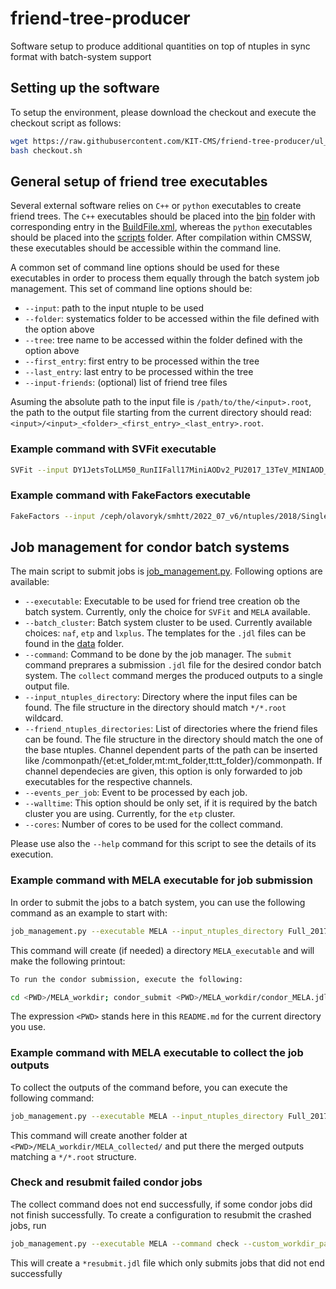 # friend-tree-producer
Software setup to produce additional quantities on top of ntuples in sync format with batch-system support

## Setting up the software
To setup the environment, please download the checkout and execute the checkout script as follows:

```bash
wget https://raw.githubusercontent.com/KIT-CMS/friend-tree-producer/ul_crown_ffs/scripts/checkout.sh
bash checkout.sh
```
## General setup of friend tree executables
Several external software relies on `C++` or `python` executables to create friend trees.
The `C++` executables should be placed into the [bin](https://github.com/KIT-CMS/friend-tree-producer/tree/master/bin)
folder with corresponding entry in the [BuildFile.xml](https://github.com/KIT-CMS/friend-tree-producer/tree/master/bin/BuildFile.xml),
whereas the `python` executables should be placed into the [scripts](https://github.com/KIT-CMS/friend-tree-producer/tree/master/scripts) folder.
After compilation within CMSSW, these executables should be accessible within the command line.

A common set of command line options should be used for these executables in order to process them equally through the batch system job management.
This set of command line options should be:

 * `--input`: path to the input ntuple to be used
 * `--folder`: systematics folder to be accessed within the file defined with the option above
 * `--tree`: tree name to be accessed within the folder defined with the option above
 * `--first_entry`: first entry to be processed within the tree
 * `--last_entry`: last entry to be processed within the tree
 * `--input-friends`: (optional) list of friend tree files

Asuming the absolute path to the input file is `/path/to/the/<input>.root`, the path to the output file starting from the current directory should read:
`<input>/<input>_<folder>_<first_entry>_<last_entry>.root`.

### Example command with SVFit executable

```bash
SVFit --input DY1JetsToLLM50_RunIIFall17MiniAODv2_PU2017_13TeV_MINIAOD_madgraph-pythia8_v1.root --folder mt_nominal --last_entry 999 --tree ntuple --first_entry 0
```
### Example command with FakeFactors executable
```bash
FakeFactors --input /ceph/olavoryk/smhtt/2022_07_v6/ntuples/2018/SingleMuon_Run2018A-UL2018/mt/SingleMuon_Run2018A-UL2018_0.root --ff_file data/fake_factors_2018_mt_nmssm.json --channel mt --era 2018 --last_entry 99 --folder nominal
```

## Job management for condor batch systems
The main script to submit jobs is [job_management.py](https://github.com/KIT-CMS/friend-tree-producer/blob/master/scripts/job_management.py). Following options are available:

 * `--executable`: Executable to be used for friend tree creation ob the batch system. Currently, only the choice for `SVFit` and `MELA` available.
 * `--batch_cluster`: Batch system cluster to be used. Currently available choices: `naf`, `etp` and `lxplus`. The templates for the `.jdl` files can be found in the [data](https://github.com/KIT-CMS/friend-tree-producer/tree/master/data) folder.
 * `--command`: Command to be done by the job manager. The `submit` command preprares a submission `.jdl` file for the desired condor batch system. The `collect` command merges the produced outputs to a single output file.
 * `--input_ntuples_directory`: Directory where the input files can be found. The file structure in the directory should match `*/*.root` wildcard.
 * `--friend_ntuples_directories`: List of directories where the friend files can be found. The file structure in the directory should match the one of the base ntuples. Channel dependent parts of the path can be inserted like /commonpath/{et:et_folder,mt:mt_folder,tt:tt_folder}/commonpath. If channel dependecies are given, this option is only forwarded to job executables for the respective channels.
 * `--events_per_job`: Event to be processed by each job.
 * `--walltime`: This option should be only set, if it is required by the batch cluster you are using. Currently, for the `etp` cluster.
 * `--cores`: Number of cores to be used for the collect command.

Please use also the `--help` command for this script to see the details of its execution.

### Example command with MELA executable for job submission
In order to submit the jobs to a batch system, you can use the following command as an example to start with:

```bash
job_management.py --executable MELA --input_ntuples_directory Full_2017_test_mt_11_05_2019/ --batch_cluster etp --command submit --events_per_job 100000 --walltime 3600
```

This command will create (if needed) a directory `MELA_executable` and will make the following printout:

```bash
To run the condor submission, execute the following:

cd <PWD>/MELA_workdir; condor_submit <PWD>/MELA_workdir/condor_MELA.jdl

```

The expression `<PWD>` stands here in this `README.md` for the current directory you use.

### Example command with MELA executable to collect the job outputs
To collect the outputs of the command before, you can execute the following command:

```bash
job_management.py --executable MELA --input_ntuples_directory Full_2017_test_mt_11_05_2019/ --batch_cluster etp --command collect --events_per_job 100000 --walltime 3600 --cores 10
```

This command will create another folder at `<PWD>/MELA_workdir/MELA_collected/` and put there the merged outputs matching a `*/*.root` structure.

### Check and resubmit failed condor jobs
The collect command does not end successfully, if some condor jobs did not finish successfully. To create a configuration to resubmit the crashed jobs, run 

```bash
job_management.py --executable MELA --command check --custom_workdir_path "/path/to/workdir" --logfile path/to/logfile 
```
This will create a `*resubmit.jdl` file which only submits jobs that did not end successfully
